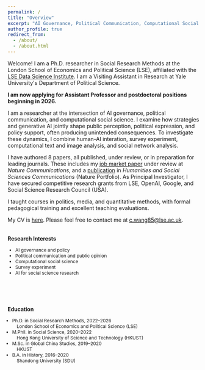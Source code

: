 ```yaml
---
permalink: /
title: "Overview"
excerpt: "AI Governance, Political Communication, Computational Social Science"
author_profile: true
redirect_from: 
  - /about/
  - /about.html
---
```


Welcome! I am a Ph.D. researcher in Social Research Methods at the London School of Economics and Political Science (LSE), affiliated with the [LSE Data Science Institute](https://www.lse.ac.uk/DSI). I am a Visiting Assistant in Research at Yale University's Department of Political Science. 

**I am now applying for Assistant Professor and postdoctoral positions beginning in 2026.**

I am a researcher at the intersection of AI governance, political communication, and computational social science. I examine how strategies and generative AI jointly shape public perception, political expression, and policy support, often producing unintended consequences. To investigate these dynamics, I combine human-AI interation, survey experiment, computational text and image analysis, and social network analysis.

I have authored 8 papers, all published, under review, or in preparation for leading journals. These includes my [job market paper](https://arxiv.org/abs/2506.16202) under review at *Nature Communications*, and a [publication](https://www.nature.com/articles/s41599-024-04350-1) in *Humanities and Social Sciences Communications* (Nature Portfolio). As Principal Investigator, I have secured competitive research grants from LSE, OpenAI, Google, and Social Science Research Council (USA). 

I taught courses in politics, media, and quantitative methods, with formal pedagogical training and excellent teaching evaluations.

My CV is [here](/files/ChuyaoWANG_LSE_CV.pdf). Please feel free to contact me at [c.wang85@lse.ac.uk](c.wang85@lse.ac.uk).

<div style="display: flex; flex-wrap: wrap; justify-content: space-between; gap: 3rem;">

<div style="display: flex; flex-wrap: wrap; justify-content: space-between; gap: 3rem;">

  <!-- Left Column: Research Interests -->
  <div style="flex: 1; min-width: 280px; font-size: 0.85em;">
    <h3>Research Interests</h3>
    <ul>
      <li>AI governance and policy</li>
      <li>Political communication and public opinion</li>
      <li>Computational social science</li>
      <li>Survey experiment</li>
      <li>AI for social science research</li>
    </ul>
  </div>

  <!-- Right Column: Education -->
<div style="flex: 1; min-width: 280px; font-size: 0.85em;">
  <h3>Education</h3>
  <ul style="list-style-type: disc; padding-left: 1em;">
    <li>
      Ph.D. in Social Research Methods, 2022–2026<br>
      <span style="display:inline-block; padding-left: 1em;">
        London School of Economics and Political Science (LSE)
      </span>
    </li>
    <li>
      M.Phil. in Social Science, 2020–2022<br>
      <span style="display:inline-block; padding-left: 1em;">
        Hong Kong University of Science and Technology (HKUST)
      </span>
    </li>
    <li>
      M.Sc. in Global China Studies, 2019–2020<br>
      <span style="display:inline-block; padding-left: 1em;">
        HKUST
      </span>
    </li>
    <li>
      B.A. in History, 2016–2020<br>
      <span style="display:inline-block; padding-left: 1em;">
        Shandong University (SDU)
      </span>
    </li>
  </ul>
</div>
